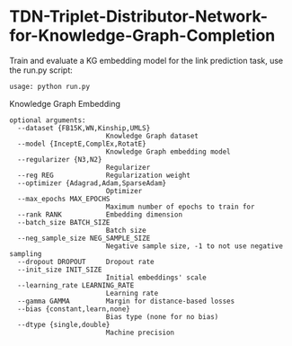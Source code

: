 # TDN-Triplet-Distributor-Network-for-Knowledge-Graph-Completion

Train and evaluate a KG embedding model for the link prediction task, use the run.py script:

```bash
usage: python run.py
```

Knowledge Graph Embedding

```
optional arguments:
  --dataset {FB15K,WN,Kinship,UMLS}
                        Knowledge Graph dataset
  --model {InceptE,ComplEx,RotatE}
                        Knowledge Graph embedding model
  --regularizer {N3,N2}
                        Regularizer
  --reg REG             Regularization weight
  --optimizer {Adagrad,Adam,SparseAdam}
                        Optimizer
  --max_epochs MAX_EPOCHS
                        Maximum number of epochs to train for
  --rank RANK           Embedding dimension
  --batch_size BATCH_SIZE
                        Batch size
  --neg_sample_size NEG_SAMPLE_SIZE
                        Negative sample size, -1 to not use negative sampling
  --dropout DROPOUT     Dropout rate
  --init_size INIT_SIZE
                        Initial embeddings' scale
  --learning_rate LEARNING_RATE
                        Learning rate
  --gamma GAMMA         Margin for distance-based losses
  --bias {constant,learn,none}
                        Bias type (none for no bias)
  --dtype {single,double}
                        Machine precision
```
